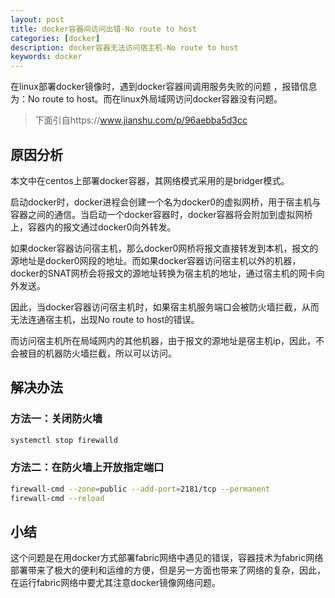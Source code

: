 ```yaml
---
layout: post
title: docker容器间访问出错-No route to host
categories: [docker]
description: docker容器无法访问宿主机-No route to host
keywords: docker
---
```


在linux部署docker镜像时，遇到docker容器间调用服务失败的问题 ，报错信息为：No route to host。而在linux外局域网访问docker容器没有问题。

> 下面引自https://www.jianshu.com/p/96aebba5d3cc

## 原因分析

本文中在centos上部署docker容器，其网络模式采用的是bridger模式。

启动docker时，docker进程会创建一个名为docker0的虚拟网桥，用于宿主机与容器之间的通信。当启动一个docker容器时，docker容器将会附加到虚拟网桥上，容器内的报文通过docker0向外转发。

如果docker容器访问宿主机，那么docker0网桥将报文直接转发到本机，报文的源地址是docker0网段的地址。而如果docker容器访问宿主机以外的机器，docker的SNAT网桥会将报文的源地址转换为宿主机的地址，通过宿主机的网卡向外发送。

因此，当docker容器访问宿主机时，如果宿主机服务端口会被防火墙拦截，从而无法连通宿主机，出现No route to host的错误。

而访问宿主机所在局域网内的其他机器，由于报文的源地址是宿主机ip，因此，不会被目的机器防火墙拦截，所以可以访问。

## 解决办法

### 方法一：关闭防火墙

```bash
systemctl stop firewalld
```

### 方法二：在防火墙上开放指定端口

```bash
firewall-cmd --zone=public --add-port=2181/tcp --permanent
firewall-cmd --reload
```

## 小结

这个问题是在用docker方式部署fabric网络中遇见的错误，容器技术为fabric网络部署带来了极大的便利和运维的方便，但是另一方面也带来了网络的复杂，因此，在运行fabric网络中要尤其注意docker镜像网络问题。

